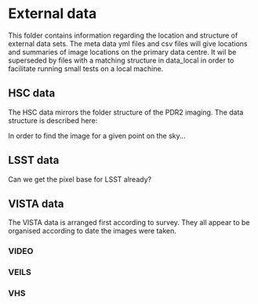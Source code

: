 # External data

This folder contains information regarding the location and structure of external data sets. The meta data yml files and csv files will give locations and summaries of image locations on the primary data centre. It wil be superseded by files with a matching structure in data_local in order to facilitate running small tests on a local machine.

## HSC data

The HSC data mirrors the folder structure of the PDR2 imaging. The data structure is described here:

In order to find the image for a given point on the sky...

## LSST data

Can we get the pixel base for LSST already? 


## VISTA data

The VISTA data is arranged first according to survey. They all appear to be organised according to date the images were taken.

### VIDEO

### VEILS



### VHS

